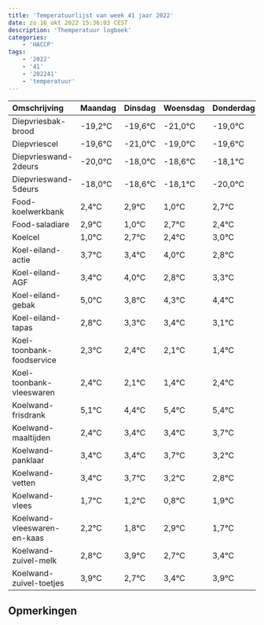 ```yaml
---
title: 'Temperatuurlijst van week 41 jaar 2022'
date: zo 16 okt 2022 15:36:03 CEST
description: 'Themperatuur logboek'
categories:
    - 'HACCP'
tags:
    - '2022'
    - '41'
    - '202241'
    - 'temperatuur'
---
```

|Omschrijving|Maandag|Dinsdag|Woensdag|Donderdag|Vrijdag|Zaterdag|Zondag|
|:---|:---|:---|:---|:---|:---|:---|:---|
|Diepvriesbak-brood|-19,2°C|-19,6°C|-21,0°C|-19,0°C|-19,6°C|-19,1°C|-21,0°C|
|Diepvriescel|-19,6°C|-21,0°C|-19,0°C|-19,6°C|-19,1°C|-21,0°C|-19,3°C|
|Diepvrieswand-2deurs|-20,0°C|-18,0°C|-18,6°C|-18,1°C|-20,0°C|-18,3°C|-18,6°C|
|Diepvrieswand-5deurs|-18,0°C|-18,6°C|-18,1°C|-20,0°C|-18,3°C|-18,6°C|-18,0°C|
|Food-koelwerkbank|2,4°C|2,9°C|1,0°C|2,7°C|2,4°C|3,0°C|1,8°C|
|Food-saladiare|2,9°C|1,0°C|2,7°C|2,4°C|3,0°C|1,8°C|2,3°C|
|Koelcel|1,0°C|2,7°C|2,4°C|3,0°C|1,8°C|2,3°C|2,4°C|
|Koel-eiland-actie|3,7°C|3,4°C|4,0°C|2,8°C|3,3°C|3,4°C|3,1°C|
|Koel-eiland-AGF|3,4°C|4,0°C|2,8°C|3,3°C|3,4°C|3,1°C|2,4°C|
|Koel-eiland-gebak|5,0°C|3,8°C|4,3°C|4,4°C|4,1°C|3,4°C|4,4°C|
|Koel-eiland-tapas|2,8°C|3,3°C|3,4°C|3,1°C|2,4°C|3,4°C|3,4°C|
|Koel-toonbank-foodservice|2,3°C|2,4°C|2,1°C|1,4°C|2,4°C|2,4°C|2,7°C|
|Koel-toonbank-vleeswaren|2,4°C|2,1°C|1,4°C|2,4°C|2,4°C|2,7°C|2,2°C|
|Koelwand-frisdrank|5,1°C|4,4°C|5,4°C|5,4°C|5,7°C|5,2°C|4,8°C|
|Koelwand-maaltijden|2,4°C|3,4°C|3,4°C|3,7°C|3,2°C|2,8°C|3,9°C|
|Koelwand-panklaar|3,4°C|3,4°C|3,7°C|3,2°C|2,8°C|3,9°C|2,7°C|
|Koelwand-vetten|3,4°C|3,7°C|3,2°C|2,8°C|3,9°C|2,7°C|3,4°C|
|Koelwand-vlees|1,7°C|1,2°C|0,8°C|1,9°C|0,7°C|1,4°C|1,9°C|
|Koelwand-vleeswaren-en-kaas|2,2°C|1,8°C|2,9°C|1,7°C|2,4°C|2,9°C|3,0°C|
|Koelwand-zuivel-melk|2,8°C|3,9°C|2,7°C|3,4°C|3,9°C|4,0°C|4,0°C|
|Koelwand-zuivel-toetjes|3,9°C|2,7°C|3,4°C|3,9°C|4,0°C|4,0°C|3,8°C|

## Opmerkingen


